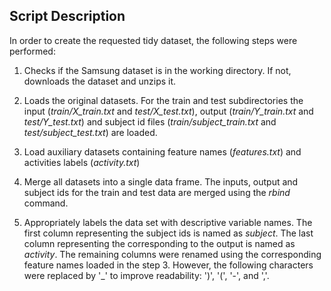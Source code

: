 

## Script Description

In order to create the requested tidy dataset, the following steps
were performed:

1. Checks if the Samsung dataset is in the working directory. If not,
downloads the dataset and unzips it.

2. Loads the original datasets. For the train and test subdirectories
the input (*train/X\_train.txt* and *test/X\_test.txt*), output 
(*train/Y\_train.txt* and *test/Y\_test.txt*)
and subject id files (*train/subject\_train.txt* and *test/subject\_test.txt*)
are loaded.

3. Load auxiliary datasets containing feature names (*features.txt*) and 
activities labels (*activity.txt*)

4. Merge all datasets into a single data frame. The inputs, output and subject ids
for the train and test data are merged using the *rbind* command.

5. Appropriately labels the data set with descriptive variable names. The first
column representing the subject ids is named as *subject*. The last column representing
the corresponding to the output is named as *activity*. The remaining columns were
renamed using the corresponding feature names loaded in the step 3. However, the
following characters were replaced by '\_' to improve readability: ')', '(', '-', and ','. 

